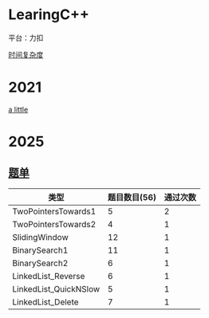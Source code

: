 # LearingC++

平台：力扣

[时间复杂度](https://blog.csdn.net/qq_41523096/article/details/82142747)

# 2021

[a little](./2021/2021.md)

# 2025

## [题单](https://github.com/EndlessCheng/codeforces-go/tree/master/leetcode)

| 类型                  | 题目数目(56) | 通过次数 |
| --------------------- | ------------ | -------- |
| TwoPointersTowards1   | 5            | 2        |
| TwoPointersTowards2   | 4            | 1        |
| SlidingWindow         | 12           | 1        |
| BinarySearch1         | 11           | 1        |
| BinarySearch2         | 6            | 1        |
| LinkedList_Reverse    | 6            | 1        |
| LinkedList_QuickNSlow | 5            | 1        |
| LinkedList_Delete     | 7            | 1        |